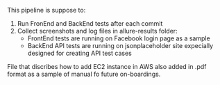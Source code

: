 This pipeline is suppose to: 

1. Run FronEnd  and BackEnd tests after each commit
2. Collect screenshots and log files in allure-results folder: 
    - FrontEnd tests are running on Facebook login page as a sample 
    - BackEnd API tests are running on jsonplaceholder site expecially designed for creating API test cases 

File that discribes how to add EC2 instance in AWS also added in .pdf format as a sample of manual fo future on-boardings. 


